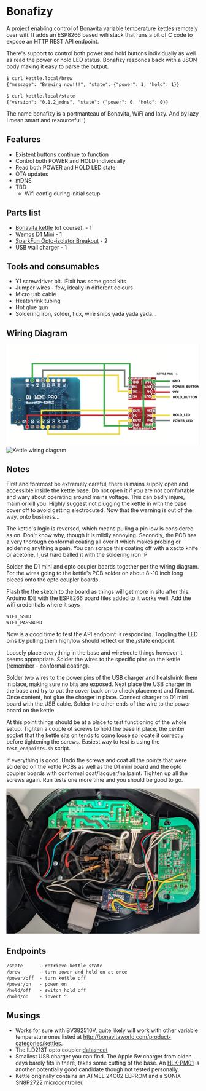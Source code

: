 # Bonafizy

A project enabling control of Bonavita variable temperature kettles remotely over wifi. It adds an ESP8266 based wifi stack that runs a bit of C code to expose an HTTP REST API endpoint.

There's support to control both power and hold buttons individually as well as read the power or hold LED status. Bonafizy responds back with a JSON body making it easy to parse the output.

```
$ curl kettle.local/brew
{"message": "Brewing now!!!", "state": {"power": 1, "hold": 1}}
```

```
$ curl kettle.local/state
{"version": "0.1.2_mdns", "state": {"power": 0, "hold": 0}}
```

The name bonafizy is a portmanteau of Bonavita, WiFi and lazy. And by lazy I mean smart and resourceful :)

## Features
* Existent buttons continue to function
* Control both POWER and HOLD individually
* Read both POWER and HOLD LED state
* OTA updates
* mDNS
* TBD
  * Wifi config during initial setup

## Parts list
* [Bonavita kettle](https://bonavitaworld.com/products/category/Kettles) (of course). - 1
* [Wemos D1 Mini](https://www.aliexpress.com/item/32529101036.html) - 1
* [SparkFun Opto-isolator Breakout](https://www.sparkfun.com/products/9118) - 2
* USB wall charger - 1
## Tools and consumables
* Y1 screwdriver bit. iFixit has some good kits
* Jumper wires - few, ideally in different colours
* Micro usb cable
* Heatshrink tubing
* Hot glue gun
* Soldering iron, solder, flux, wire snips yada yada yada...

## Wiring Diagram
![Bonafizy wiring diagram](Bonafizy.png)
![Kettle wiring diagram](kettle_wiring.jpg)


## Notes
First and foremost be extremely careful, there is mains supply open and accessible inside the kettle base. Do not open it if you are not comfortable and wary about operating around mains voltage. This can badly injure, maim or kill you. Highly suggest not plugging the kettle in with the base cover off to avoid getting electrocuted.
Now that the warning is out of the way, onto business...

The kettle's logic is reversed, which means pulling a pin low is considered as on. Don't know why, though it is mildly annoying. Secondly, the PCB has a very thorough conformal coating all over it which makes probing or soldering anything a pain. You can scrape this coating off with a xacto knife or acetone, I just hard balled it with the soldering iron :P

Solder the D1 mini and opto coupler boards together per the wiring diagram. For the wires going to the kettle's PCB solder on about 8~10 inch long pieces onto the opto coupler boards. 

Flash the the sketch to the board as things will get more in situ after this. Arduino IDE with the ESP8266 board files added to it works well. Add the wifi credentials where it says 
```
WIFI_SSID 
WIFI_PASSWORD
```
Now is a good time to test the API endpoint is responding. Toggling the LED pins by pulling them high/low should reflect on the /state endpoint.

Loosely place everything in the base and wire/route things however it seems appropriate. Solder the wires to the specific pins on the kettle (remember - conformal coating).

Solder two wires to the power pins of the USB charger and heatshrink them in place, making sure no bits are exposed. Next place the USB charger in the base and try to put the cover back on to check placement and fitment. Once content, hot glue the charger in place. Connect charger to D1 mini board with the USB cable. Solder the other ends of the wire to the power board on the kettle.

At this point things should be at a place to test functioning of the whole setup. Tighten a couple of screws to hold the base in place, the center socket that the kettle sits on tends to come loose so locate it correctly before tightening the screws. Easiest way to test is using the `test_endpoints.sh` script.

If everything is good. Undo the screws and coat all the points that were soldered on the kettle PCBs as well as the D1 mini board and the opto coupler boards with conformal coat/lacquer/nailpaint. Tighten up all the screws again. Run tests one more time and you should be good to go.

![All done](bonafizy_hardware.jpg)

## Endpoints
```
/state      - retrieve kettle state
/brew       - turn power and hold on at once
/power/off  - turn kettle off
/power/on   - power on
/hold/off   - switch hold off
/hold/on    - invert ^
```

## Musings
* Works for sure with BV382510V, quite likely will work with other variable temperature ones listed at http://bonavitaworld.com/product-categories/kettles.
* The ILD213T opto coupler [datasheet](https://www.vishay.com/docs/83647/ild205t.pdf)
* Smallest USB charger you can find. The Apple 5w charger from olden days barely fits in there, takes some cutting of the base. An [HLK-PM01](https://www.aliexpress.com/wholesale?catId=0&initiative_id=SB_20200329071832&SearchText=hlk+pm01) is another potentially good candidate though not tested personally.
* Kettle originally contains an ATMEL 24C02 EEPROM and a SONIX SN8P2722 microcontroller.


